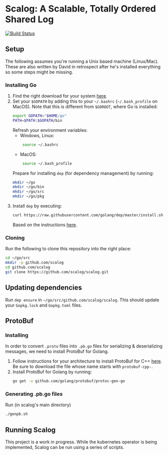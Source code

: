 # Scalog: A Scalable, Totally Ordered Shared Log

[![Build Status](https://travis-ci.org/scalog/scalog.svg?branch=master)](https://travis-ci.org/scalog/scalog)

## Setup
The following assumes you're running a Unix based machine (Linux/Mac). These are also written by David in retrospect after he's installed everything so some steps might be missing.

### Installing Go
1. Find the right download for your system [here](https://golang.org/dl/).
2. Set your `$GOPATH` by adding this to your `~/.bashrc` (`~/.bash_profile` on MacOS). Note that this is different from `$GOROOT`, where Go is installed:
    ```sh
    export GOPATH="$HOME/go"
    PATH=$PATH:$GOPATH/bin
    ```
    Refresh your environment variables:
    - Windows, Linux:
      ```sh
       source ~/.bashrc
      ```
    - MacOS:
      ```sh
       source ~/.bash_profile
      ```
    Prepare for installing `dep` (for dependency management) by running:
     ```sh
     mkdir ~/go
     mkdir ~/go/bin
     mkdir ~/go/src
     mkdir ~/go/pkg
     ```
3. Install `dep` by executing:
    ```sh
    curl https://raw.githubusercontent.com/golang/dep/master/install.sh | sh
    ```
    Based on the instructions [here](https://github.com/golang/dep).


### Cloning
Run the following to clone this repository into the right place:
```sh
cd ~/go/src
mkdir -p github.com/scalog
cd github.com/scalog
git clone https://github.com/scalog/scalog.git
```

## Updating dependencies
Run `dep ensure` in `~/go/src/github.com/scalog/scalog`. This should update your `Gopkg.lock` and `Gopkg.toml` files.

## ProtoBuf
### Installing
In order to convert `.proto` files into `.pb.go` files for serializing & deserializing messages, we need to install ProtoBuf for Golang.
1. Follow instructions for your architecture to install ProtoBuf for C++ [here](https://github.com/protocolbuffers/protobuf/blob/master/src/README.md). Be sure to download the file whose name starts with `protobuf-cpp-`.
2. Install ProtoBuf for Golang by running:
    ```sh
    go get -u github.com/golang/protobuf/protoc-gen-go
    ```
### Generating .pb.go files
Run (in scalog's main directory)
```sh
./genpb.sh
```

## Running Scalog
This project is a work in progress. While the kubernetes operator is being implemented, Scalog can be run using a series of scripts. 
